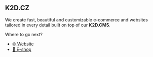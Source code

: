 ## K2D.CZ

We create fast, beautiful and customizable e-commerce and websites tailored in every detail built on top of our **K2D.CMS**.

Where to go next?
- [🌐 Website](/pages/website.md)
- [🛒 E-shop](/pages/eshop.md)

